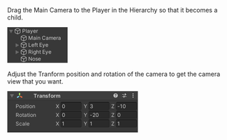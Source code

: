 Drag the Main Camera to the Player in the Hierarchy so that it becomes a child. 

![The Hierarchy window showing the Main Camera indented under the Player as a child GameObject.](images/camera-child.png)

Adjust the Tranform position and rotation of the camera to get the camera view that you want. 

![The Transform component for the camera in the Inspector window showing Position settings X = 0, Y = 3, Z = -10 and Rotation Y = -20. ](images/camera-transform.png)
